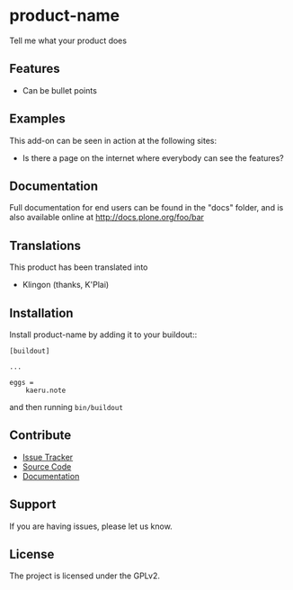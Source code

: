 # product-name

Tell me what your product does

<!-- Change product-name -->

## Features

- Can be bullet points

## Examples

This add-on can be seen in action at the following sites:

- Is there a page on the internet where everybody can see the features?

## Documentation

Full documentation for end users can be found in the "docs" folder, and is also available online at http://docs.plone.org/foo/bar

## Translations

This product has been translated into

- Klingon (thanks, K'Plai)

## Installation

Install product-name by adding it to your buildout::

    [buildout]

    ...

    eggs =
        kaeru.note

and then running ``bin/buildout``

## Contribute

- [Issue Tracker](issue-tracker-link)
- [Source Code](source-code-link)
- [Documentation](documentation-link)

## Support

If you are having issues, please let us know.

## License

The project is licensed under the GPLv2.

<!-- MARKDOWN LINKS & IMAGES -->
<!-- https://www.markdownguide.org/basic-syntax/#reference-style-links -->
[issue-tracker-link]: https://link.com
[source-code-link]: https:source.code.link
[documentation-link]: https://documentation.link
